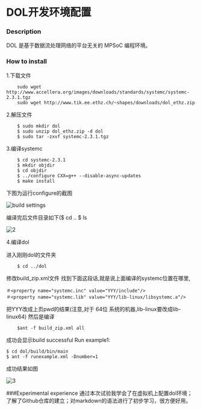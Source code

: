 ﻿# DOL开发环境配置
### Description

DOL 是基于数据流处理网络的平台无关的 MPSoC 编程环境。

### How to install

1.下载文件
```
    sudo wget http://www.accellera.org/images/downloads/standards/systemc/systemc-2.3.1.tgz
	sudo wget http://www.tik.ee.ethz.ch/~shapes/downloads/dol_ethz.zip   
```

2.解压文件

```
	$ sudo mkdir dol 
	$ sudo unzip dol_ethz.zip -d dol 
	$ sudo tar -zxvf systemc-2.3.1.tgz
```

3.编译systemc

```
    $ cd systemc-2.3.1
    $ mkdir objdir 
    $ cd objdir
    $ ../configure CXX=g++ --disable-async-updates
    $ make install
```

下图为运行configure的截图

![build settings](https://ooo.0o0.ooo/2016/10/10/57fb74beeb488.jpg)

编译完后文件目录如下($ cd .. $ ls

![2](https://ooo.0o0.ooo/2016/10/10/57fb74289f98f.jpg)

4.编译dol

进入刚刚dol的文件夹

```
	$ cd ../dol
```

修改build_zip.xml文件 找到下面这段话,就是说上面编译的systemc位置在哪里, 

    ＃<property name="systemc.inc" value="YYY/include"/>
    ＃<property name="systemc.lib" value="YYY/lib-linux/libsystemc.a"/> 

把YYY改成上页pwd的结果(注意,对于 64位 系统的机器,lib-linux要改成lib-linux64)
然后是编译

```
	$ant -f build_zip.xml all
```

成功会显示build successful
Run example1:

```
$ cd dol/build/bin/main
$ ant -f runexample.xml -Dnumber=1
```

成功结果如图

![3](https://ooo.0o0.ooo/2016/10/10/57fb71b8cb715.jpg)

###Experimental experience
通过本次试验我学会了在虚拟机上配置dol环境；了解了Github仓库的建立；对markdown的语法进行了初步学习，很方便好用。
